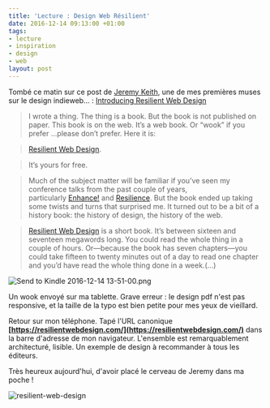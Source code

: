```yaml
---
title: 'Lecture : Design Web Résilient'
date: 2016-12-14 09:13:00 +01:00
tags:
- lecture
- inspiration
- design
- web
layout: post
---
```


Tombé ce matin sur ce post de <span class="h-card">[Jeremy Keith](http://adactio.com)</span>, une de mes premières muses sur le design indieweb... : [Introducing Resilient Web Design](https://adactio.com/journal/11608)

> I wrote a thing. The thing is a book. But the book is not published on paper. This book is on the web. It’s a web book. Or “wook” if you prefer …please don’t prefer. Here it is:

> [Resilient Web Design](https://resilientwebdesign.com/).

> It’s yours for free.

> Much of the subject matter will be familiar if you’ve seen my conference talks from the past couple of years, particularly [Enhance!](https://adactio.com/articles/9465) and [Resilience](https://adactio.com/articles/11481). But the book ended up taking some twists and turns that surprised me. It turned out to be a bit of a history book: the history of design, the history of the web.

> [Resilient Web Design](https://resilientwebdesign.com/) is a short book. It’s between sixteen and seventeen megawords long. You could read the whole thing in a couple of hours. Or—because the book has seven chapters—you could take fifteen to twenty minutes out of a day to read one chapter and you’d have read the whole thing done in a week.(...)

![Send to Kindle 2016-12-14 13-51-00.png](/uploads/Send%20to%20Kindle%202016-12-14%2013-51-00.png)

Un wook envoyé sur ma tablette. Grave erreur : le design pdf n'est pas responsive, et la taille de la typo est bien petite pour mes yeux de vieillard.  

Retour sur mon téléphone. Tapé l'URL canonique **[https://resilientwebdesign.com/](https://resilientwebdesign.com/)** dans la barre d'adresse de mon navigateur. L'ensemble est remarquablement architecturé, lisible. Un exemple de design à recommander à tous les éditeurs.

Très heureux aujourd'hui, d'avoir placé le cerveau de Jeremy dans ma poche ! 

![resilient-web-design](/uploads/resilient-web-design-jeremy-keith.png)